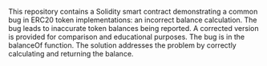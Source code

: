 This repository contains a Solidity smart contract demonstrating a common bug in ERC20 token implementations: an incorrect balance calculation. The bug leads to inaccurate token balances being reported. A corrected version is provided for comparison and educational purposes.  The bug is in the balanceOf function. The solution addresses the problem by correctly calculating and returning the balance.